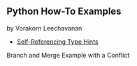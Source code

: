 ## Python How-To Examples

by Vorakorn Leechavanan

* [Self-Referencing Type Hints](self-referencing-hints.md)

Branch and Merge Example with a Conflict

